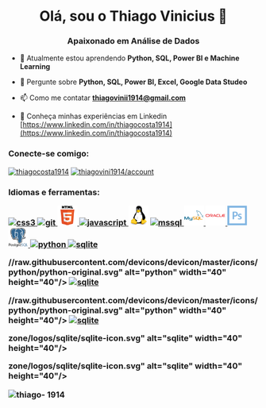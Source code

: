 <h1 align="center">Olá, sou o Thiago Vinicius 👋</h1>
<h3 align="center">Apaixonado em Análise de Dados</h3>

- 🌱 Atualmente estou aprendendo **Python, SQL, Power BI e Machine Learning**

- 💬 Pergunte sobre **Python, SQL, Power BI, Excel, Google Data Studeo**

- 📫 Como me contatar **thiagovinii1914@gmail.com**

- 📄 Conheça minhas experiências em Linkedin [https://www.linkedin.com/in/thiagocosta1914](https://www.linkedin.com/in/thiagocosta1914)

<h3 align="left">Conecte-se comigo:</h3>
<p align ="esquerda">
<a href="https://linkedin.com/in/thiagocosta1914" target="blank"><img align="center" src="https://raw.githubusercontent.com/rahuldkjain/github-profile-readme -generator/master/src/images/icons/Social/linked-in-alt.svg" alt="thiagocosta1914" height="30" width="40" /></a>
<a href="https:/ /kaggle.com/thiagovini1914/account" target="blank"><img align="center" src="https://raw.githubusercontent.com/rahuldkjain/github-profile-readme-generator/master/src/images /icons/Social/kaggle.svg" alt="thiagovini1914/account" height="30" width="40" /></a>
</p>

<h3 align="left">Idiomas e ferramentas:</ h3>
<p align="left"> <a href="https://www.w3schools.com/css/" target="_blank" rel="noreferrer"> <img src="https://raw.githubusercontent. com/devicons/devicon/master/icons/css3/css3-original-wordmark.svg" alt="css3" width="40" height="40"/> </a> <a href="https:// git-scm.com/" target="_blank" rel="noreferrer"> <img src="https://www.vectorlogo.zone/logos/git-scm/git-scm-icon.svg" alt=" git" width="40" height="40"/> </a> <a href="https://www.w3.org/html/" target="_blank" rel="noreferrer"> <img src ="https://raw.githubusercontent.com/devicons/devicon/master/icons/html5/html5-original-wordmark.svg" alt="html5" width="40" height="40"/> </a> <a href="https:// developer.mozilla.org/en-US/docs/Web/JavaScript" target="_blank" rel="noreferrer"> <img src="https://raw.githubusercontent.com/devicons/devicon/master/icons/ javascript/javascript-original.svg" alt="javascript" width="40" height="40"/> </a> <a href="https://www.linux.org/" target="_blank" rel="noreferrer"> <img src="https://raw.githubusercontent.com/devicons/devicon/master/icons/linux/linux-original.svg" alt="linux" width="40" height=" 40"/></a> <a href="https://www.microsoft.com/en-us/sql-server" target="_blank" rel="noreferrer"> <img src="https://www.svgrepo .com/show/303229/microsoft-sql-server-logo.svg" alt="mssql" width="40" height="40"/> </a> <a href="https://www.mysql .com/" target="_blank" rel="noreferrer"> <img src="https://raw.githubusercontent.com/devicons/devicon/master/icons/mysql/mysql-original-wordmark.svg" alt= "mysql" width="40" height="40"/> </a> <a href="https://www.oracle.com/" target="_blank" rel="noreferrer"> <img src= "https://raw.githubusercontent.com/devicons/devicon/master/icons/oracle/oracle-original.svg" alt="oracle" width="40" height="40"/> </a> <a href="https:// www.photoshop.com/en" target="_blank" rel="noreferrer"> <img src="https://raw.githubusercontent.com/devicons/devicon/master/icons/photoshop/photoshop-line.svg" alt="photoshop" width="40" height="40"/> </a> <a href="https://www.postgresql.org" target="_blank" rel="noreferrer"> <img src ="https://raw.githubusercontent.com/devicons/devicon/master/icons/postgresql/postgresql-original-wordmark.svg" alt="postgresql" width="40" height="40"/> </a> <a href="https://www.python.org" target="_blank" rel="noreferrer"> <img src="https://raw.githubusercontent.com/devicons/devicon /master/icons/python/python-original.svg" alt="python" width="40" height="40"/> </a> <a href="https://www.sqlite.org/" target="_blank" rel="noreferrer"> <img src="https://www.vectorlogo.zone/logos/sqlite/sqlite-icon.svg" alt="sqlite" width="40" height="40 "/> </a> </p>//raw.githubusercontent.com/devicons/devicon/master/icons/python/python-original.svg" alt="python" width="40" height="40"/> </a> <a href=" https://www.sqlite.org/" target="_blank" rel="noreferrer"> <img src="https://www.vectorlogo.zone/logos/sqlite/sqlite-icon.svg" alt=" sqlite" largura="40" altura="40"/> </a> </p>//raw.githubusercontent.com/devicons/devicon/master/icons/python/python-original.svg" alt="python" width="40" height="40"/> </a> <a href=" https://www.sqlite.org/" target="_blank" rel="noreferrer"> <img src="https://www.vectorlogo.zone/logos/sqlite/sqlite-icon.svg" alt=" sqlite" largura="40" altura="40"/> </a> </p>zone/logos/sqlite/sqlite-icon.svg" alt="sqlite" width="40" height="40"/> </a> </p>zone/logos/sqlite/sqlite-icon.svg" alt="sqlite" width="40" height="40"/> </a> </p>

<p><img align="center" src="https://github-readme-stats.vercel.app/api/top-langs?username=thiago-1914&show_icons=true&locale=en&layout=compact" alt="thiago- 1914" /></p>

<!---
- 👋 Hi, I’m @Thiago-vini
- 👀 I’m interested in ...
- 🌱 I’m currently learning ...
- 💞️ I’m looking to collaborate on ...
- 📫 How to reach me ...

Thiago-vini/Thiago-vini is a ✨ special ✨ repository because its `README.md` (this file) appears on your GitHub profile.
You can click the Preview link to take a look at your changes.
--->
